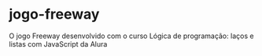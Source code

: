 # jogo-freeway
O jogo Freeway desenvolvido com o curso Lógica de programação: laços e listas com JavaScript da Alura
